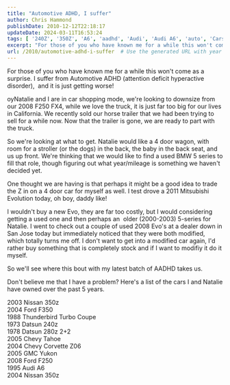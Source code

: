 ```yaml
---
title: "Automotive ADHD, I suffer"
author: Chris Hammond
publishDate: 2010-12-12T22:18:17
updateDate: 2024-03-11T16:53:24
tags: [ '240Z', '350Z', 'A6', 'aadhd', 'Audi', 'Audi A6', 'auto', 'Cars', 'Corvette', 'Corvette Z06', 'Corvettez06', 'CorvetteZ06org', 'Datsun', 'Nissan', 'Project 240Z', 'Project 350Z', 'Project240z', 'Project240Zcom', 'Project350z', 'Project350zcom', 'Quattro' ]
excerpt: "For those of you who have known me for a while this won't come as a surprise. I suffer from Automotive ADHD (attention deficit hyperactive disorder),&nbsp; and it is just getting worse!  oyNatalie and I are in car shopping mode, we're looking to downsize from our 2008 F250 FX4, while we love the truck, it is just far too big for our lives in California. We recently sold our horse trailer that we had been trying to sell for a while now. Now that the trailer is gone, we are ready to part with the truck.  So we're looking at what to get. Natalie would like a 4 door wagon, with room for a stroller (or the dogs) in the back, the baby in the back seat, and us up front. We're thinking that we would like to find a used BMW 5 series to fill that role, though figuring out what year/mileage is something we haven't decided yet.  One thought we are having is that perhaps it might be a good idea to trade the Z in on a 4 door car for myself as well. I test drove a 2011 Mitsubishi Evolution today, oh boy, daddy like!  I wouldn't buy a new Evo, they are far too costly, but I would considering getting a used one and then perhaps an&nbsp; older (2000-2003) 5-series for Natalie. I went to check out a couple of used 2008 Evo's at a dealer down in San Jose today but immediately noticed that they were both modified, which totally turns me off. I don't want to get into a modified car again, I'd rather buy something that is completely stock and if I want to modifiy it do it myself.  So we'll see where this bout with my latest batch of AADHD takes us.  Don't believe me that I have a problem? Here's a list of the cars I and Natalie have owned over the past 5 years.  2003 Nissan 350z 2004 Ford F350 1988 Thunderbird Turbo Coupe 1973 Datsun 240z 1978 Datsun 280z 2+2 2005 Chevy Tahoe 2004 Chevy Corvette Z06 2005 GMC Yukon 2008 Ford F250 1995 Audi A6 2004 Nissan 350z "
url: /2010/automotive-adhd-i-suffer  # Use the generated URL with year
---
```

<p>For those of you who have known me for a while this won't come as a surprise. I suffer from Automotive ADHD (attention deficit hyperactive disorder),&nbsp; and it is just getting worse!</p>  <p>oyNatalie and I are in car shopping mode, we're looking to downsize from our 2008 F250 FX4, while we love the truck, it is just far too big for our lives in California. We recently sold our horse trailer that we had been trying to sell for a while now. Now that the trailer is gone, we are ready to part with the truck.</p>  <p>So we're looking at what to get. Natalie would like a 4 door wagon, with room for a stroller (or the dogs) in the back, the baby in the back seat, and us up front. We're thinking that we would like to find a used BMW 5 series to fill that role, though figuring out what year/mileage is something we haven't decided yet.</p>  <p>One thought we are having is that perhaps it might be a good idea to trade the Z in on a 4 door car for myself as well. I test drove a 2011 Mitsubishi Evolution today, oh boy, daddy like!</p>  <p>I wouldn't buy a new Evo, they are far too costly, but I would considering getting a used one and then perhaps an&nbsp; older (2000-2003) 5-series for Natalie. I went to check out a couple of used 2008 Evo's at a dealer down in San Jose today but immediately noticed that they were both modified, which totally turns me off. I don't want to get into a modified car again, I'd rather buy something that is completely stock and if I want to modifiy it do it myself.</p>  <p>So we'll see where this bout with my latest batch of AADHD takes us.</p>  <p>Don't believe me that I have a problem? Here's a list of the cars I and Natalie have owned over the past 5 years.</p>  <p>2003 Nissan 350z<br /> 2004 Ford F350<br /> 1988 Thunderbird Turbo Coupe<br /> 1973 Datsun 240z<br /> 1978 Datsun 280z 2+2<br /> 2005 Chevy Tahoe<br /> 2004 Chevy Corvette Z06<br /> 2005 GMC Yukon<br /> 2008 Ford F250<br /> 1995 Audi A6<br /> 2004 Nissan 350z</p> 
